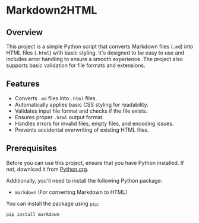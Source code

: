 # Markdown2HTML

## Overview

This project is a simple Python script that converts Markdown files (`.md`) into HTML files (`.html`) with basic styling. It's designed to be easy to use and includes error handling to ensure a smooth experience. The project also supports basic validation for file formats and extensions.

## Features

- Converts `.md` files into `.html` files.
- Automatically applies basic CSS styling for readability.
- Validates input file format and checks if the file exists.
- Ensures proper `.html` output format.
- Handles errors for invalid files, empty files, and encoding issues.
- Prevents accidental overwriting of existing HTML files.

## Prerequisites

Before you can use this project, ensure that you have Python installed. If not, download it from [Python.org](https://www.python.org/downloads/).

Additionally, you'll need to install the following Python package:

- `markdown` (For converting Markdown to HTML)

You can install the package using `pip`:

```bash
pip install markdown
